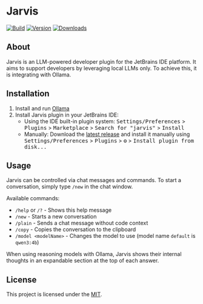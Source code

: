 # Jarvis

[![Build](https://github.com/fmueller/jarvis/actions/workflows/build.yml/badge.svg?branch=main)](https://github.com/fmueller/jarvis/actions/workflows/build.yml)
[![Version](https://img.shields.io/jetbrains/plugin/v/24755-jarvis.svg)](https://plugins.jetbrains.com/plugin/24755-jarvis)
[![Downloads](https://img.shields.io/jetbrains/plugin/d/24755-jarvis.svg)](https://plugins.jetbrains.com/plugin/24755-jarvis)

## About

<!-- Plugin description -->
Jarvis is an LLM-powered developer plugin for the JetBrains IDE platform. It aims to support developers by leveraging
local LLMs only. To achieve this, it is integrating with Ollama.
<!-- Plugin description end -->

## Installation

1. Install and run [Ollama](https://ollama.com)
2. Install Jarvis plugin in your JetBrains IDE:
   - Using the IDE built-in plugin system: <kbd>Settings/Preferences</kbd> > <kbd>Plugins</kbd> > <kbd>Marketplace</kbd> > <kbd>Search for "jarvis"</kbd> >
     <kbd>Install</kbd>
   - Manually: Download the [latest release](https://github.com/fmueller/jarvis/releases/latest) and install it manually using
     <kbd>Settings/Preferences</kbd> > <kbd>Plugins</kbd> > <kbd>⚙️</kbd> > <kbd>Install plugin from disk...</kbd>

## Usage

Jarvis can be controlled via chat messages and commands. To start a conversation, simply type ```/new``` in the chat window.

Available commands:

- ```/help``` or ```/?``` - Shows this help message
- ```/new``` - Starts a new conversation
- ```/plain``` - Sends a chat message without code context
- ```/copy``` - Copies the conversation to the clipboard
- ```/model <modelName>``` - Changes the model to use (model name `default` is `qwen3:4b`)

When using reasoning models with Ollama, Jarvis shows their internal thoughts in an expandable section at the top of each answer.

## License

This project is licensed under the [MIT](LICENSE).
